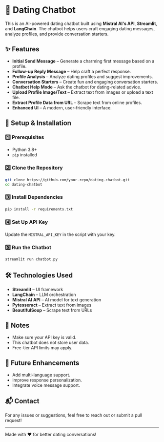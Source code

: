 # 💖 Dating Chatbot

This is an AI-powered dating chatbot built using **Mistral AI's API**, **Streamlit**, and **LangChain**. The chatbot helps users craft engaging dating messages, analyze profiles, and provide conversation starters.

## ✨ Features
- **Initial Send Message** – Generate a charming first message based on a profile.
- **Follow-up Reply Message** – Help craft a perfect response.
- **Profile Analysis** – Analyze dating profiles and suggest improvements.
- **Conversation Starters** – Create fun and engaging conversation starters.
- **Chatbot Help Mode** – Ask the chatbot for dating-related advice.
- **Upload Profile Image/Text** – Extract text from images or upload a text file.
- **Extract Profile Data from URL** – Scrape text from online profiles.
- **Enhanced UI** – A modern, user-friendly interface.

## 🚀 Setup & Installation
### 1️⃣ Prerequisites
- Python 3.8+
- `pip` installed

### 2️⃣ Clone the Repository
```sh
git clone https://github.com/your-repo/dating-chatbot.git
cd dating-chatbot
```

### 3️⃣ Install Dependencies
```sh
pip install -r requirements.txt
```

### 4️⃣ Set Up API Key
Update the `MISTRAL_API_KEY` in the script with your key.

### 5️⃣ Run the Chatbot
```sh
streamlit run chatbot.py
```

## 🛠️ Technologies Used
- **Streamlit** – UI framework
- **LangChain** – LLM orchestration
- **Mistral AI API** – AI model for text generation
- **Pytesseract** – Extract text from images
- **BeautifulSoup** – Scrape text from URLs

## 📌 Notes
- Make sure your API key is valid.
- This chatbot does not store user data.
- Free-tier API limits may apply.

## 🎯 Future Enhancements
- Add multi-language support.
- Improve response personalization.
- Integrate voice message support.

## 📬 Contact
For any issues or suggestions, feel free to reach out or submit a pull request!

---
Made with ❤️ for better dating conversations!

